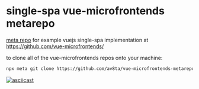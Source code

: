 # single-spa vue-microfrontends metarepo

[meta repo](https://www.npmjs.com/package/meta) for example vuejs single-spa implementation at https://github.com/vue-microfrontends/

to clone all of the vue-microfrontends repos onto your machine:

```bash
npx meta git clone https://github.com/av8ta/vue-microfrontends-metarepo.git
```

[![asciicast](https://asciinema.org/a/efwJSpGYUi5ex0CaAhu6qfzkQ.svg)](https://asciinema.org/a/efwJSpGYUi5ex0CaAhu6qfzkQ)
